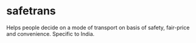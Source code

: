safetrans
=========

Helps people decide on a mode of transport on basis of safety, fair-price and convenience. Specific to India.
